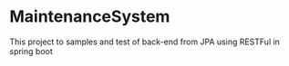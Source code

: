 # MaintenanceSystem
This project to samples and test of back-end from JPA using RESTFul in spring boot
